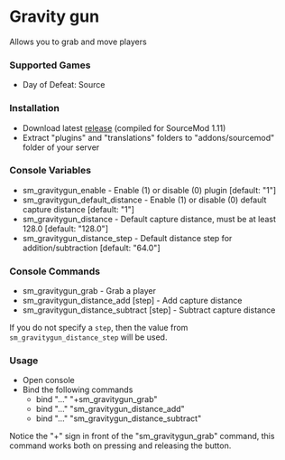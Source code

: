 # Gravity gun

Allows you to grab and move players

### Supported Games

* Day of Defeat: Source

### Installation

* Download latest [release](https://github.com/dronelektron/gravity-gun/releases) (compiled for SourceMod 1.11)
* Extract "plugins" and "translations" folders to "addons/sourcemod" folder of your server

### Console Variables

* sm_gravitygun_enable - Enable (1) or disable (0) plugin [default: "1"]
* sm_gravitygun_default_distance - Enable (1) or disable (0) default capture distance [default: "1"]
* sm_gravitygun_distance - Default capture distance, must be at least 128.0 [default: "128.0"]
* sm_gravitygun_distance_step - Default distance step for addition/subtraction [default: "64.0"]

### Console Commands

* sm_gravitygun_grab - Grab a player
* sm_gravitygun_distance_add [step] - Add capture distance
* sm_gravitygun_distance_subtract [step] - Subtract capture distance

If you do not specify a `step`, then the value from `sm_gravitygun_distance_step` will be used.

### Usage

* Open console
* Bind the following commands
	* bind "..." "+sm_gravitygun_grab"
	* bind "..." "sm_gravitygun_distance_add"
	* bind "..." "sm_gravitygun_distance_subtract"

Notice the "+" sign in front of the "sm_gravitygun_grab" command, this command works both on pressing and releasing the button.
